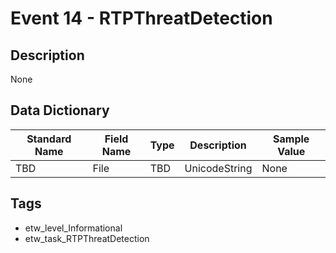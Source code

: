 # Event 14 - RTPThreatDetection

## Description
None

## Data Dictionary
|Standard Name|Field Name|Type|Description|Sample Value|
|---|---|---|---|---|
|TBD|File|TBD|UnicodeString|None|None|

## Tags
* etw_level_Informational
* etw_task_RTPThreatDetection